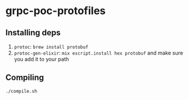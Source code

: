 # grpc-poc-protofiles

## Installing deps

1. `protoc`: `brew install protobuf`
2. `protoc-gen-elixir`: `mix escript.install hex protobuf` and make sure you add it to your path

## Compiling

`./compile.sh`
